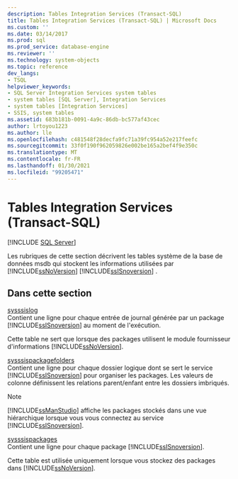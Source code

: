 ```yaml
---
description: Tables Integration Services (Transact-SQL)
title: Tables Integration Services (Transact-SQL) | Microsoft Docs
ms.custom: ''
ms.date: 03/14/2017
ms.prod: sql
ms.prod_service: database-engine
ms.reviewer: ''
ms.technology: system-objects
ms.topic: reference
dev_langs:
- TSQL
helpviewer_keywords:
- SQL Server Integration Services system tables
- system tables [SQL Server], Integration Services
- system tables [Integration Services]
- SSIS, system tables
ms.assetid: 683b181b-0091-4a9c-86db-bc577af43cec
author: lrtoyou1223
ms.author: lle
ms.openlocfilehash: c481548f28decfa9fc71a39fc954a52e217feefc
ms.sourcegitcommit: 33f0f190f962059826e002be165a2bef4f9e350c
ms.translationtype: MT
ms.contentlocale: fr-FR
ms.lasthandoff: 01/30/2021
ms.locfileid: "99205471"
---
```

# <a name="integration-services-tables-transact-sql"></a>Tables Integration Services (Transact-SQL)
[!INCLUDE [SQL Server](../../includes/applies-to-version/sqlserver.md)]

  Les rubriques de cette section décrivent les tables système de la base de données msdb qui stockent les informations utilisées par [!INCLUDE[ssNoVersion](../../includes/ssnoversion-md.md)] [!INCLUDE[ssISnoversion](../../includes/ssisnoversion-md.md)] .  
  
## <a name="in-this-section"></a>Dans cette section  
 [sysssislog](../../relational-databases/system-tables/sysssislog-transact-sql.md)  
 Contient une ligne pour chaque entrée de journal générée par un package [!INCLUDE[ssISnoversion](../../includes/ssisnoversion-md.md)] au moment de l'exécution.  
  
 Cette table ne sert que lorsque des packages utilisent le module fournisseur d'informations [!INCLUDE[ssNoVersion](../../includes/ssnoversion-md.md)].  
  
 [sysssispackagefolders](../../relational-databases/system-tables/sysssispackagefolders-transact-sql.md)  
 Contient une ligne pour chaque dossier logique dont se sert le service [!INCLUDE[ssISnoversion](../../includes/ssisnoversion-md.md)] pour organiser les packages. Les valeurs de colonne définissent les relations parent/enfant entre les dossiers imbriqués.  
  
> [!NOTE]  
>  [!INCLUDE[ssManStudio](../../includes/ssmanstudio-md.md)] affiche les packages stockés dans une vue hiérarchique lorsque vous vous connectez au service [!INCLUDE[ssISnoversion](../../includes/ssisnoversion-md.md)].  
  
 [sysssispackages](../../relational-databases/system-tables/sysssispackages-transact-sql.md)  
 Contient une ligne pour chaque package [!INCLUDE[ssISnoversion](../../includes/ssisnoversion-md.md)].  
  
 Cette table est utilisée uniquement lorsque vous stockez des packages dans [!INCLUDE[ssNoVersion](../../includes/ssnoversion-md.md)].  
  
  
